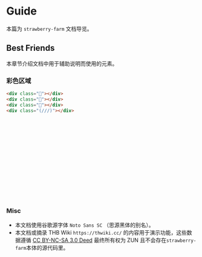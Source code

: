 # Guide

本篇为 `strawberry-farm` 文档导览。

## Best Friends

本章节介绍文档中用于辅助说明而使用的元素。

### 彩色区域

```html
<div class="🍒"></div>
<div class="🍷"></div>
<div class="🦄"></div>
<div class="(///)"></div>
```

<div style="display: grid; grid: auto-flow 100px/ repeat(auto-fill, minmax(140px, 1fr)); gap: 10px">
<div class="🍒"></div>
<div class="🍷"></div>
<div class="🦄"></div>
<div class="(///)"></div>
</div>

### Misc

- 本文档使用谷歌源字体 `Noto Sans SC` （思源黑体的别名）。
- 本文档或摘录 THB Wiki `https://thwiki.cc/` 的内容用于演示功能，这些数据遵循 [CC BY-NC-SA 3.0 Deed](https://creativecommons.org/licenses/by-nc-sa/3.0/deed.zh-hans) 最终所有权为 ZUN 且不会存在`strawberry-farm`本体的源代码里。
